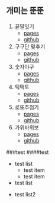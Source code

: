 ## 개미는 뚠뚠
1. 끝말잇기
	* [pages](https://leviseo.github.io/anonymous/ex01word/index.html)
	* [github](https://github.com/leviseo/leviseo.github.io/tree/master/anonymous/ex01word)
2. 구구단 맞추기
	* [pages](https://leviseo.github.io/anonymous/ex02gugu/index.html)
	* [github](https://github.com/leviseo/leviseo.github.io/tree/master/anonymous/ex02gugu)
3. 숫자야구
	* [pages](https://leviseo.github.io/anonymous/ex03baseball/index.html)
	* [github](https://github.com/leviseo/leviseo.github.io/tree/master/anonymous/ex03baseball)
4. 틱택토
	* [pages](https://leviseo.github.io/anonymous/ex04tictactoe/index.html)
	* [github](https://github.com/leviseo/leviseo.github.io/tree/master/anonymous/ex04tictactoe)
5. 로또추첨기
	* [pages](https://leviseo.github.io/anonymous/ex05lotto/index.html)
	* [github](https://github.com/leviseo/leviseo.github.io/tree/master/anonymous/ex05lotto)
6. 가위바위보
	* [pages](https://leviseo.github.io/anonymous/ex06rps/index.html)
	* [github](https://github.com/leviseo/leviseo.github.io/tree/master/anonymous/ex06prs)

###test
####test
+ test list
  + test item
  * test item
+ test list
* test list2
